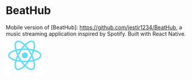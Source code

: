# BeatHub

Mobile version of [BeatHub]: https://github.com/jestir1234/BeatHub, a music streaming application inspired by Spotify. Built with React Native.![react-native](./screenshots/react-native-min.png)
